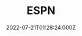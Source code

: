 ---
collection_archive: false
collection_awards: []
collection_category:
  - Studio
  - Editorial
  - Color
  - Conceptual
  - Sports + Athletes
  - Portraits
collection_content: >-
  Ayton, 23, is a serious gamer. Gaming has always been there for him in any
  form he needs: a best friend, a therapist, his No. 1 fan. Most of all, gaming
  provides a virtual community that has helped Ayton navigate the challenges he
  battles in the physical realm.


  Photographed in the Annexus Social Club, a lounge hidden in plain sight for
  Phoenix Suns VIP ticket holders to cheer for their favorite team, Ayton stands
  with his controller in hand, scanning the list of games preloaded to his
  PlayStation 5: World War Z: Aftermath; Fortnite; Call of Duty: Warzone Season
  2; Grand Theft Auto V. The lounge has been transformed into Ayton's personal
  game room


  Video games have been a refuge for Ayton ever since he was a child growing up
  in the Bahamas.


  After immigrating to the US to pursue basketball, Ayton struggled to shake the
  feeling of being alone in a new country. He says he quickly became the target
  of bullies who picked on his height and Bahamian accent.


  He became overwhelmed with feelings of loneliness and rejection. While he was
  unable to express his feelings back then, Ayton now knows he was dealing with
  bouts of anxiety and depression.


  "That type of stuff builds a hole in your heart. You have a big heart, but
  nobody sees the heart. You want to give the heart, but nobody wants the heart.
  And I had that at a young age where I didn't even want to be here. I didn't
  want to be here."


  "Gaming always keeps me level-headed. That's not a thing I'll ever lose. Like
  on the road right now. ... It's just a load off where I can just play the game
  and just chill out for a bit and then get back to work," Ayton says. "It's
  just video games and basketball. That's what keeps my head clear so I can play
  this sport."
collection_cover: https://d1sf55qlb7p6hz.cloudfront.net/2022-08_horizontal-covers-8.jpg
collection_cover_mobile: https://d1sf55qlb7p6hz.cloudfront.net/2022-08_vertical-covers-15.jpg
collection_description: >-
  Ayton, 23, is a serious gamer. Gaming has always been there for him in any
  form he needs: a best friend, a therapist, his No. 1 fan. Most of all, gaming
  provides a virtual community that has helped Ayton navigate the challenges he
  battles in the physical realm.
collection_description_alignment: center
collection_exhibition: []
collection_filter: Commissioned + Stock
collection_hidden: false
collection_meta: 'Dominayton: Why Deandre Ayton Cant Live Without Video Games'
collection_meta_2: 
collection_press: []
collection_preview:
  - https://d1sf55qlb7p6hz.cloudfront.net/4x3-ayton-3.jpg
  - https://d1sf55qlb7p6hz.cloudfront.net/4x3-ayton-2.jpg
  - https://d1sf55qlb7p6hz.cloudfront.net/4x3-ayton-1.jpg
  - https://d1sf55qlb7p6hz.cloudfront.net/4x3-ayton-4.jpg
  - https://d1sf55qlb7p6hz.cloudfront.net/4x3-ayton-5.jpg
cover_image: 
date: 2022-07-21T01:28:24.000Z
hide_footer: false
layout: blocks
navigation_theme: white
px_extra: true
row_alignment: between
slug: espn-deandre-ayton
theme_color: 96F69C
theme_color_all_works: 
title: ESPN 
seo:
  meta_description: 
  meta_title: 
collection_blocks:
  - _bookshop_name: collections/media-row-start
    row_alignment: between
  - _bookshop_name: collections/media-element
    align_y:  
    caption: 
    color: E1F3DD
    image: https://d1sf55qlb7p6hz.cloudfront.net/rieser-espn-ayton-1.jpg
    margin_left: 20
    margin_right: 0
    margin_y: 100
    width: 33
  - _bookshop_name: collections/media-element
    align_y:  
    caption: 
    color: E1F9FB
    image: https://d1sf55qlb7p6hz.cloudfront.net/rieser-espn-ayton-2.jpg
    margin_left: 0
    margin_right: 15
    margin_y: 400
    width: 25
  - _bookshop_name: collections/media-row
    row_alignment: between
  - _bookshop_name: collections/media-motion
    align_y: start
    block_aspect_ratio: 
    caption: 
    color: 
    image: 
    margin_left: 20
    margin_right: 0
    margin_y: 100
    show_controls: false
    template: block-media-motion
    vimeo_id: 736015233
    width: 80
  - _bookshop_name: collections/media-row
    row_alignment: between
  - _bookshop_name: collections/media-element
    align_y:  
    caption: 
    color: FBEBD6
    image: https://d1sf55qlb7p6hz.cloudfront.net/rieser-espn-ayton-3.jpg
    margin_left: 10
    margin_right: 0
    margin_y: 100
    width: 55
  - _bookshop_name: collections/media-row
    row_alignment: between
  - _bookshop_name: collections/media-motion
    align_y: start
    block_aspect_ratio: 
    caption: 
    color: 
    image: 
    margin_left: 0
    margin_right: 0
    margin_y: 100
    show_controls: false
    template: block-media-motion
    vimeo_id: 736015583
    width: 33
  - _bookshop_name: collections/media-motion
    align_y: start
    block_aspect_ratio: 
    caption: 
    color: 
    image: 
    margin_left: 0
    margin_right: 5
    margin_y: 300
    show_controls: false
    template: block-media-motion
    vimeo_id: 736015552
    width: 55
  - _bookshop_name: collections/media-row
    row_alignment: between
  - _bookshop_name: collections/media-element
    align_y:  
    caption: 
    color: F7F7D0
    image: https://d1sf55qlb7p6hz.cloudfront.net/rieser-espn-ayton-7.jpg
    margin_left: 25
    margin_right: 0
    margin_y: 200
    width: 33
  - _bookshop_name: collections/media-row
    row_alignment: between
  - _bookshop_name: collections/media-element
    align_y:  
    caption: 
    color: E0EFFF
    image: https://d1sf55qlb7p6hz.cloudfront.net/rieser-espn-ayton-8.jpg
    margin_left: 10
    margin_right: 0
    margin_y: 300
    width: 30
  - _bookshop_name: collections/media-motion
    align_y: start
    block_aspect_ratio: 
    caption: 
    color: 
    image: 
    margin_left: 0
    margin_right: 15
    margin_y: 100
    show_controls: false
    template: block-media-motion
    vimeo_id: 736015292
    width: 40
  - _bookshop_name: collections/media-row
    row_alignment: between
  - _bookshop_name: collections/media-element
    align_y:  
    caption: 
    color: F0E7FF
    image: https://d1sf55qlb7p6hz.cloudfront.net/rieser-espn-ayton-9.jpg
    margin_left: 30
    margin_right: 0
    margin_y: 100
    width: 25
  - _bookshop_name: collections/media-row
    row_alignment: between
  - _bookshop_name: collections/media-element
    align_y:  
    caption: 
    color: D8F9FD
    image: https://d1sf55qlb7p6hz.cloudfront.net/rieser-espn-ayton-10.jpg
    margin_left: 15
    margin_right: 0
    margin_y: 100
    width: 60
  - _bookshop_name: collections/media-element
    align_y:  
    caption: 
    color: E6FFEA
    image: https://d1sf55qlb7p6hz.cloudfront.net/rieser-espn-ayton-11.jpg
    margin_left: 0
    margin_right: 5
    margin_y: 900
    width: 15
  - _bookshop_name: collections/media-row
    row_alignment: between
  - _bookshop_name: collections/media-element
    align_y:  
    caption: 
    color: E6FBD0
    image: https://d1sf55qlb7p6hz.cloudfront.net/rieser-espn-ayton-12.jpg
    margin_left: 45
    margin_right: 0
    margin_y: 100
    width: 40
  - _bookshop_name: collections/media-row
    row_alignment: between
  - _bookshop_name: collections/media-element
    align_y:  
    caption: 
    color: FBEACD
    image: https://d1sf55qlb7p6hz.cloudfront.net/rieser-espn-ayton-14.jpg
    margin_left: 0
    margin_right: 0
    margin_y: 100
    width: 60
  - _bookshop_name: collections/media-element
    align_y:  
    caption: 
    color: E6F3FE
    image: https://d1sf55qlb7p6hz.cloudfront.net/rieser-espn-ayton-13.jpg
    margin_left: 0
    margin_right: 0
    margin_y: 700
    width: 33
  - _bookshop_name: collections/media-row-end
---